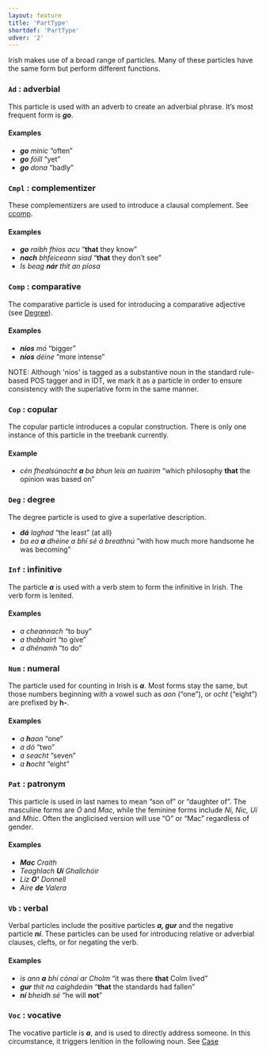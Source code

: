```yaml
---
layout: feature
title: 'PartType'
shortdef: 'PartType'
udver: '2'
---
```


Irish makes use of a broad range of particles. Many of these particles have the same form but perform different functions.

### `Ad` : adverbial

This particle is used with an adverb to create an adverbial phrase. It’s most frequent form is _<b>go</b>_.

#### Examples

* _<b>go</b> minic_ “often”
* _<b>go</b> fóill_ “yet”
* _<b>go</b> dona_ “badly”

### `Cmpl` : complementizer

These complementizers are used to introduce a clausal complement. See [ccomp](ga-dep/CCOMP).

#### Examples

* _<b>go</b> raibh fhios acu_ “<b>that</b> they know”
* _<b>nach</b> bhfeiceann siad_ “<b>that</b> they don’t see”
* _Is beag <b>nár</b> thit an píosa_ 

### `Comp` : comparative

The comparative particle is used for introducing a comparative adjective (see [Degree]()).

#### Examples

* _<b>níos</b> mó_ “bigger”
* _<b>níos</b> déine_ “more intense”

NOTE: Although 'níos' is tagged as a substantive noun in the standard rule-based POS tagger and in IDT, we mark it as a particle in order to ensure consistency with the superlative form in the same manner.

### `Cop` : copular

The copular particle introduces a copular construction. There is only one instance of this particle in the treebank currently.

#### Example

* _cén fhealsúnacht <b>a</b> ba bhun leis an tuairim_ “which philosophy <b>that</b> the opinion was based on”

### `Deg` : degree

The degree particle is used to give a superlative description.

* _<b>dá</b> laghad_ “the least” (at all)
* _ba ea <b>a</b> dhéine a bhí sé á breathnú_ “with how much more handsome he was becoming”

### `Inf` : infinitive

The particle _<b>a</b>_ is used with a verb stem to form the infinitive in Irish. The verb form is lenited.

#### Examples

* _a cheannach_ “to buy”
* _a thabhairt_ “to give”
* _a dhénamh_ “to do”

### `Num` : numeral

The particle used for counting in Irish is _<b>a</b>_. Most forms stay the same, but those numbers beginning with a vowel such as _aon_ (“one”), or _ocht_ (“eight”) are prefixed by <b>h-</b>.

#### Examples

* _a <b>h</b>aon_ “one”
* _a dó_ “two”
* _a seacht_ “seven”
* _a <b>h</b>ocht_ “eight”

### `Pat` : patronym

This particle is used in last names to mean “son of” or “daughter of”. The masculine forms are _Ó_ and _Mac_, while the feminine forms include _Ní, Nic, Uí_ and _Mhic_. Often the anglicised version will use “O” or “Mac” regardless of gender.

#### Examples

* _<b>Mac</b> Craith_
* _Teaghlach <b>Uí</b> Ghallchóir_
* _Liz <b>O'</b> Donnell_
* _Aire <b>de</b> Valera_

### `Vb` : verbal

Verbal particles include the positive particles _<b>a, gur</b>_ and the negative particle _<b>ní</b>_. These particles can be used for introducing relative or adverbial clauses, clefts, or for negating the verb.

#### Examples

* _is ann <b>a</b> bhí cónaí ar Cholm_ “it was there <b>that</b> Colm lived”
* _<b>gur</b> thit na caighdeáin_ “<b>that</b> the standards had fallen”
* _<b>ní</b> bheidh sé_ “he will <b>not</b>”

### `Voc` : vocative 

The vocative particle is _<b>a</b>_, and is used to directly address someone. In this circumstance, it triggers lenition in the following noun. See [Case]()
<!-- Interlanguage links updated Út zář 29 20:31:36 CEST 2020 -->

